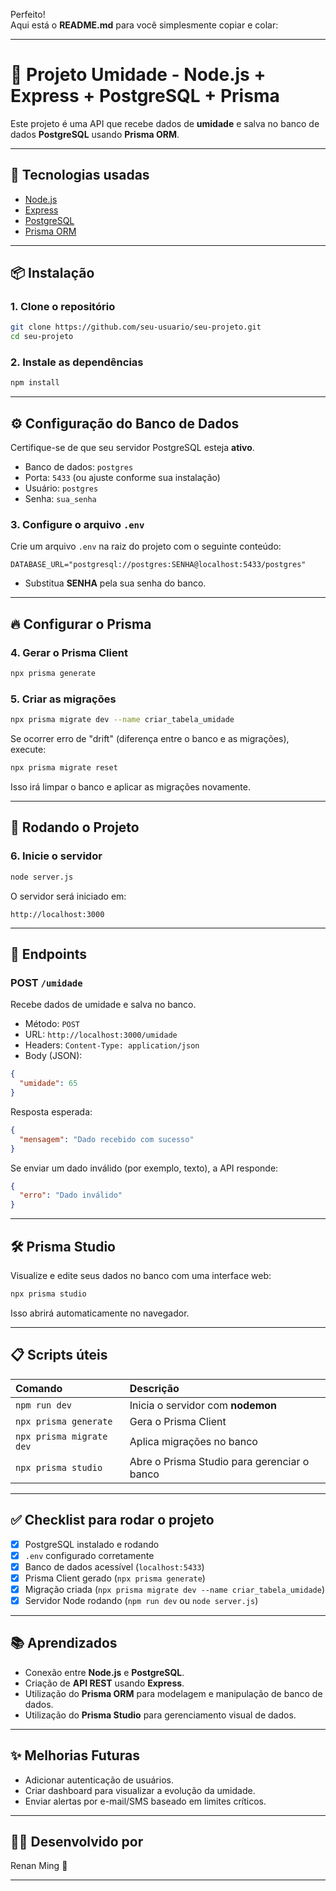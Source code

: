 Perfeito!  
Aqui está o **README.md** para você simplesmente copiar e colar:

---

# 🌿 Projeto Umidade - Node.js + Express + PostgreSQL + Prisma

Este projeto é uma API que recebe dados de **umidade** e salva no banco de dados **PostgreSQL** usando **Prisma ORM**.

---

## 🚀 Tecnologias usadas

- [Node.js](https://nodejs.org/)
- [Express](https://expressjs.com/)
- [PostgreSQL](https://www.postgresql.org/)
- [Prisma ORM](https://www.prisma.io/)

---

## 📦 Instalação

### 1. Clone o repositório

```bash
git clone https://github.com/seu-usuario/seu-projeto.git
cd seu-projeto
```

### 2. Instale as dependências

```bash
npm install
```

---

## ⚙️ Configuração do Banco de Dados

Certifique-se de que seu servidor PostgreSQL esteja **ativo**.

- Banco de dados: `postgres`
- Porta: `5433` (ou ajuste conforme sua instalação)
- Usuário: `postgres`
- Senha: `sua_senha`

### 3. Configure o arquivo `.env`

Crie um arquivo `.env` na raiz do projeto com o seguinte conteúdo:

```env
DATABASE_URL="postgresql://postgres:SENHA@localhost:5433/postgres"
```

- Substitua **SENHA** pela sua senha do banco.

---

## 🔥 Configurar o Prisma

### 4. Gerar o Prisma Client

```bash
npx prisma generate
```

### 5. Criar as migrações

```bash
npx prisma migrate dev --name criar_tabela_umidade
```

Se ocorrer erro de "drift" (diferença entre o banco e as migrações), execute:

```bash
npx prisma migrate reset
```

Isso irá limpar o banco e aplicar as migrações novamente.

---

## 🚀 Rodando o Projeto

### 6. Inicie o servidor

```bash
node server.js
```

O servidor será iniciado em:

```
http://localhost:3000
```

---

## 📡 Endpoints

### POST `/umidade`

Recebe dados de umidade e salva no banco.

- Método: `POST`
- URL: `http://localhost:3000/umidade`
- Headers: `Content-Type: application/json`
- Body (JSON):

```json
{
  "umidade": 65
}
```

Resposta esperada:

```json
{
  "mensagem": "Dado recebido com sucesso"
}
```

Se enviar um dado inválido (por exemplo, texto), a API responde:

```json
{
  "erro": "Dado inválido"
}
```

---

## 🛠️ Prisma Studio

Visualize e edite seus dados no banco com uma interface web:

```bash
npx prisma studio
```

Isso abrirá automaticamente no navegador.

---

## 📋 Scripts úteis

| Comando | Descrição |
|:--------|:----------|
| `npm run dev` | Inicia o servidor com **nodemon** |
| `npx prisma generate` | Gera o Prisma Client |
| `npx prisma migrate dev` | Aplica migrações no banco |
| `npx prisma studio` | Abre o Prisma Studio para gerenciar o banco |

---

## ✅ Checklist para rodar o projeto

- [x] PostgreSQL instalado e rodando
- [x] `.env` configurado corretamente
- [x] Banco de dados acessível (`localhost:5433`)
- [x] Prisma Client gerado (`npx prisma generate`)
- [x] Migração criada (`npx prisma migrate dev --name criar_tabela_umidade`)
- [x] Servidor Node rodando (`npm run dev` ou `node server.js`)

---

## 📚 Aprendizados

- Conexão entre **Node.js** e **PostgreSQL**.
- Criação de **API REST** usando **Express**.
- Utilização do **Prisma ORM** para modelagem e manipulação de banco de dados.
- Utilização do **Prisma Studio** para gerenciamento visual de dados.

---

## ✨ Melhorias Futuras

- Adicionar autenticação de usuários.
- Criar dashboard para visualizar a evolução da umidade.
- Enviar alertas por e-mail/SMS baseado em limites críticos.

---

## 🧑‍💻 Desenvolvido por

Renan Ming 🚀

---

